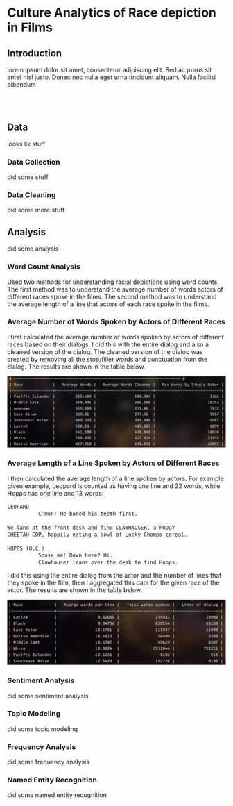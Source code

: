 # Culture Analytics of Race depiction in Films
## Introduction
lorem ipsum dolor sit amet, consectetur adipiscing elit. Sed ac purus sit amet nisl justo. Donec nec nulla eget urna tincidunt aliquam. Nulla facilisi bibendum

<br></br>
## Data
looks lik stuff

### Data Collection
did some stuff

### Data Cleaning
did some more stuff

## Analysis

did some analysis

### Word Count Analysis

Used two methods for understanding racial depictions using word counts. The first method was to understand the average number of words actors of different races spoke in the films. The second method was to understand the average length of a line that actors of each race spoke in the films. 

### Average Number of Words Spoken by Actors of Different Races

I first calculated the average number of words spoken by actors of different races based on their dialogs. I did this with the entire dialog and also a cleaned version of the dialog. The cleaned version of the dialog was created by removing all the stop/filler words and punctuation from the dialog. The results are shown in the table below.

<img src="./data/avg_dialog.png"/>

### Average Length of a Line Spoken by Actors of Different Races

I then calculated the average length of a line spoken by actors. For example given example, Leopard is counted as having one line and 22 words, while Hopps has one line and 13 words: 

```
LEOPARD
          C'mon! He bared his teeth first.

We land at the front desk and find CLAWHAUSER, a PUDGY
CHEETAH COP, happily eating a bowl of Lucky Chomps cereal.

HOPPS (O.C.)
          Scuse me! Down here? Hi.
          Clawhauser leans over the desk to find Hopps.
```

I did this using the entire dialog from the actor and the number of lines that they spoke in the film, then I aggregated this data for the given race of the actor. The results are shown in the table below.

<img src="./data/avg_by_line.png"/>


### Sentiment Analysis

did some sentiment analysis

### Topic Modeling

did some topic modeling

### Frequency Analysis

did some frequency analysis

### Named Entity Recognition

did some named entity recognition
